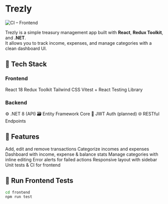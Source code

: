 # Trezly

![CI – Frontend](https://github.com/youssefgolden/Trezly/actions/workflows/ci.yml/badge.svg)

Trezly is a simple treasury management app built with **React**, **Redux Toolkit**, and **.NET**.  
It allows you to track income, expenses, and manage categories with a clean dashboard UI.


## 🧰 Tech Stack

### Frontend
React 18
Redux Toolkit
Tailwind CSS
Vitest + React Testing Library

### Backend
⚙️ .NET 8 (API)
🗃️ Entity Framework Core
🔐 JWT Auth (planned)
🌐 RESTful Endpoints

## 🚀 Features

 Add, edit and remove transactions
 Categorize incomes and expenses
 Dashboard with income, expense & balance stats
 Manage categories with inline editing
 Error alerts for failed actions
 Responsive layout with sidebar
 Unit tests & CI for frontend


## 🧪 Run Frontend Tests

```bash
cd frontend
npm run test
